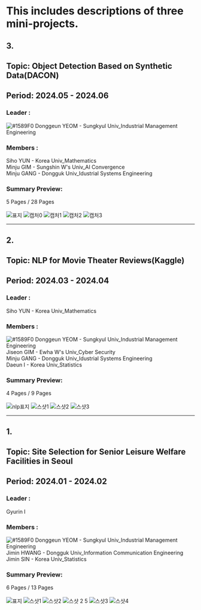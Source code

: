# This includes descriptions of three mini-projects.<br/>

## 3.
## Topic: Object Detection Based on Synthetic Data(DACON) <br/>
## Period: 2024.05 - 2024.06 <br/>
### Leader : <br/>
![#1589F0](https://placehold.co/15x15/1589F0/1589F0.png) Donggeun YEOM - Sungkyul Univ_Industrial Management Engineering <br/>
### Members : <br/>
Siho YUN - Korea Univ_Mathematics <br/>
Minju GIM - Sungshin W's Univ_AI Convergence <br/>
Minju GANG - Dongguk Univ_Idustrial Systems Engineering <br/>

### Summary Preview:<br/>
5 Pages / 28 Pages<br/>
<br/>
![표지](https://github.com/user-attachments/assets/61127187-cfa5-4f09-9395-4414f7643215)
![캡처0](https://github.com/user-attachments/assets/d32be9da-3a70-4765-a4d7-36cad1df3e73)
![캡처1](https://github.com/user-attachments/assets/b4ddfdbc-774a-47c5-bb1f-9315de8face5)
![캡처2](https://github.com/user-attachments/assets/a2dccd14-9fac-4fc9-b253-8cd3a5814a17)
![캡처3](https://github.com/user-attachments/assets/f6c79371-92b8-4306-9597-4442d701c328)

*******
## 2.
## Topic: NLP for Movie Theater Reviews(Kaggle) <br/>
## Period: 2024.03 - 2024.04 <br/>
### Leader : <br/>
Siho YUN - Korea Univ_Mathematics <br/>

### Members : <br/>
![#1589F0](https://placehold.co/15x15/1589F0/1589F0.png) Donggeun YEOM - Sungkyul Univ_Industrial Management Engineering <br/>
Jiseon GIM - Ewha W's Univ_Cyber Security <br/>
Minju GANG - Dongguk Univ_Idustrial Systems Engineering <br/>
Daeun I - Korea Univ_Statistics <br/>

### Summary Preview:<br/>
4 Pages / 9 Pages<br/>
<br/>
![nlp표지](https://github.com/user-attachments/assets/743a63e1-3758-4d42-8771-d2a10fa60c72)
![스샷1](https://github.com/user-attachments/assets/2bea8b6b-733e-43c0-bd22-316955d22b21)
![스샷2](https://github.com/user-attachments/assets/2f33fb29-6dab-49f2-b572-fa7a8b720ed2)
![스샷3](https://github.com/user-attachments/assets/45ad5ae8-3ed3-4b08-8127-1b73d299863e)

*******
## 1.
## Topic: Site Selection for Senior Leisure Welfare Facilities in Seoul<br/>
## Period: 2024.01 - 2024.02 <br/>
### Leader : <br/>
Gyurin I <br/>

### Members : <br/>
![#1589F0](https://placehold.co/15x15/1589F0/1589F0.png) Donggeun YEOM - Sungkyul Univ_Industrial Management Engineering <br/>
Jimin HWANG - Dongguk Univ_Information Communication Engineering <br/>
Jimin SIN - Korea Univ_Statistics

### Summary Preview:<br/>
6 Pages / 13 Pages<br/>
<br/>
![표지](https://github.com/user-attachments/assets/50d10ff3-88b5-472b-9ba9-57fb070a751d)
![스샷1](https://github.com/user-attachments/assets/4060e16e-1103-469b-b51e-e98979f065af)
![스샷2](https://github.com/user-attachments/assets/39b625f6-6292-4b61-ad05-bda6ee0eaa62)
![스샷 2 5](https://github.com/user-attachments/assets/d7597734-8528-440f-8954-d33a64ffbbc4)
![스샷3](https://github.com/user-attachments/assets/2f6210e8-4e61-4da5-a9c2-37aad3e8f61b)
![스샷4](https://github.com/user-attachments/assets/8f45c61a-6aec-4e6f-83ce-94fb3e9e9ac3)

